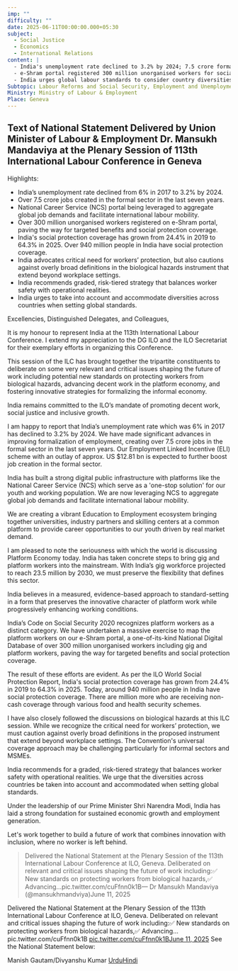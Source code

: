 ```yaml
---
imp: ""
difficulty: ""
date: 2025-06-11T00:00:00.000+05:30
subject:
  - Social Justice
  - Economics
  - International Relations
content: |
  - India's unemployment rate declined to 3.2% by 2024; 7.5 crore formal jobs created.
  - e-Shram portal registered 300 million unorganised workers for social protection benefits.
  - India urges global labour standards to consider country diversities and graded risk.
Subtopic: Labour Reforms and Social Security, Employment and Unemployment Trends, International Labour Organization (ILO), Gig Economy
Ministry: Ministry of Labour & Employment
Place: Geneva
---
```


## Text of National Statement Delivered by Union Minister of Labour & Employment Dr. Mansukh Mandaviya at the Plenary Session of 113th International Labour Conference in Geneva

Highlights:
- India’s unemployment rate declined from 6% in 2017 to 3.2% by 2024.
- Over 7.5 crore jobs created in the formal sector in the last seven years.
- National Career Service (NCS) portal being leveraged to aggregate global job demands and facilitate international labour mobility.
- Over 300 million unorganised workers registered on e-Shram portal, paving the way for targeted benefits and social protection coverage.
- India's social protection coverage has grown from 24.4% in 2019 to 64.3% in 2025. Over 940 million people in India have social protection coverage.
- India advocates critical need for workers’ protection, but also cautions against overly broad definitions in the biological hazards instrument that extend beyond workplace settings.
- India recommends graded, risk-tiered strategy that balances worker safety with operational realities.
- India urges to take into account and accommodate diversities across countries when setting global standards.

Excellencies, Distinguished Delegates, and Colleagues,

It is my honour to represent India at the 113th International Labour Conference. I extend my appreciation to the DG ILO and the ILO Secretariat for their exemplary efforts in organizing this Conference.

This session of the ILC has brought together the tripartite constituents to deliberate on some very relevant and critical issues shaping the future of work including potential new standards on protecting workers from biological hazards, advancing decent work in the platform economy, and fostering innovative strategies for formalizing the informal economy.

India remains committed to the ILO’s mandate of promoting decent work, social justice and inclusive growth.

I am happy to report that India’s unemployment rate which was 6% in 2017 has declined to 3.2% by 2024. We have made significant advances in improving formalization of employment, creating over 7.5 crore jobs in the formal sector in the last seven years. Our Employment Linked Incentive (ELI) scheme with an outlay of approx. US $12.81 bn is expected to further boost job creation in the formal sector.

India has built a strong digital public infrastructure with platforms like the National Career Service (NCS) which serve as a 'one-stop solution' for our youth and working population. We are now leveraging NCS to aggregate global job demands and facilitate international labour mobility.

We are creating a vibrant Education to Employment ecosystem bringing together universities, industry partners and skilling centers at a common platform to provide career opportunities to our youth driven by real market demand.

I am pleased to note the seriousness with which the world is discussing Platform Economy today. India has taken concrete steps to bring gig and platform workers into the mainstream. With India’s gig workforce projected to reach 23.5 million by 2030, we must preserve the flexibility that defines this sector.

India believes in a measured, evidence-based approach to standard-setting in a form that preserves the innovative character of platform work while progressively enhancing working conditions.

India’s Code on Social Security 2020 recognizes platform workers as a distinct category. We have undertaken a massive exercise to map the platform workers on our e-Shram portal, a one-of-its-kind National Digital Database of over 300 million unorganised workers including gig and platform workers, paving the way for targeted benefits and social protection coverage.

The result of these efforts are evident. As per the ILO World Social Protection Report, India's social protection coverage has grown from 24.4% in 2019 to 64.3% in 2025. Today, around 940 million people in India have social protection coverage. There are million more who are receiving non-cash coverage through various food and health security schemes.

I have also closely followed the discussions on biological hazards at this ILC session. While we recognize the critical need for workers’ protection, we must caution against overly broad definitions in the proposed instrument that extend beyond workplace settings. The Convention's universal coverage approach may be challenging particularly for informal sectors and MSMEs.

India recommends for a graded, risk-tiered strategy that balances worker safety with operational realities. We urge that the diversities across countries be taken into account and accommodated when setting global standards.

Under the leadership of our Prime Minister Shri Narendra Modi, India has laid a strong foundation for sustained economic growth and employment generation.

Let's work together to build a future of work that combines innovation with inclusion, where no worker is left behind.

> Delivered the National Statement at the Plenary Session of the 113th International Labour Conference at ILO, Geneva. Deliberated on relevant and critical issues shaping the future of work including:✅ New standards on protecting workers from biological hazards,✅ Advancing…pic.twitter.com/cuFfnn0k1B— Dr Mansukh Mandaviya (@mansukhmandviya)June 11, 2025

Delivered the National Statement at the Plenary Session of the 113th International Labour Conference at ILO, Geneva. Deliberated on relevant and critical issues shaping the future of work including:✅ New standards on protecting workers from biological hazards,✅ Advancing…pic.twitter.com/cuFfnn0k1B
[pic.twitter.com/cuFfnn0k1B](https://t.co/cuFfnn0k1B)[June 11, 2025](https://twitter.com/mansukhmandviya/status/1932747272032313380?ref_src=twsrc%5Etfw)
See the National Statement below:

Manish Gautam/Divyanshu Kumar
[Urdu](https://pib.gov.in/PressReleasePage.aspx?PRID=2135777)[Hindi](https://pib.gov.in/PressReleasePage.aspx?PRID=2135787)